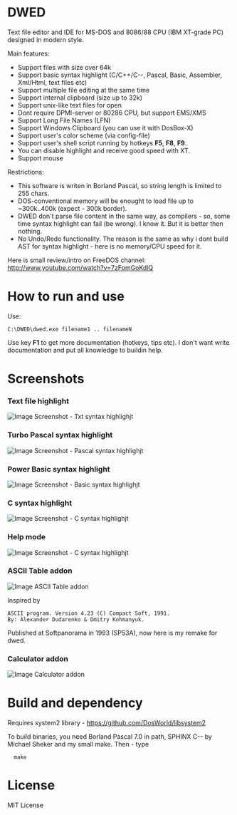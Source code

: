 # DWED

Text file editor and IDE for MS-DOS and 8086/88 CPU (IBM XT-grade PC) designed in modern style.

Main features:

* Support files with size over 64k
* Support basic syntax highlight (C/C++/C--, Pascal, Basic, Assembler, Xml/Html, text files etc)
* Support multiple file editing at the same time
* Support internal clipboard (size up to 32k)
* Support unix-like text files for open
* Dont require DPMI-server or 80286 CPU, but support EMS/XMS
* Support Long File Names (LFN)
* Support Windows Clipboard (you can use it with DosBox-X)
* Support user's color scheme (via config-file)
* Support user's shell script running by hotkeys **F5**, **F8**, **F9**.
* You can disable highlight and receive good speed with XT.
* Support mouse

Restrictions:

* This software is writen in Borland Pascal, so string length is limited to 255 chars.
* DOS-conventional memory will be enought to load file up to ~300k..400k (expect - 300k border).
* DWED don't parse file content in the same way, as compilers - so, some time syntax highlight can fail (be wrong). I know it. But it is better then nothing.
* No Undo/Redo functionality. The reason is the same as why i dont build AST for syntax highlight - here is no memory/CPU speed for it.

Here is small review/intro on FreeDOS channel: http://www.youtube.com/watch?v=7zFomGoKdlQ

# How to run and use
Use:

	C:\DWED\dwed.exe filename1 .. filenameN

Use key **F1** to get more documentation (hotkeys, tips etc). I don't want write documentation and put all knowledge to buildin help.

# Screenshots

### Text file highlight
![Image Screenshot - Txt syntax highlighjt](https://github.com/DosWorld/dwed/raw/main/DWED-TXT.PNG)

### Turbo Pascal syntax highlight
![Image Screenshot - Pascal syntax highlighjt](https://github.com/DosWorld/dwed/raw/main/DWED-PAS.PNG)

### Power Basic syntax highlight
![Image Screenshot - Basic syntax highlighjt](https://github.com/DosWorld/dwed/raw/main/DWED-BAS.PNG)

### C syntax highlight
![Image Screenshot - C syntax highlighjt](https://github.com/DosWorld/dwed/raw/main/DWED-C.PNG)

### Help mode
![Image Screenshot - C syntax highlighjt](https://github.com/DosWorld/dwed/raw/main/DWED-HLP.PNG)

### ASCII Table addon
![Image ASCII Table addon](https://github.com/DosWorld/dwed/raw/main/DWED-ASC.PNG)

Inspired by

	ASCII program. Version 4.23 (C) Compact Soft, 1991.
	By: Alexander Dudarenko & Dmitry Kohmanyuk.

Published at Softpanorama in 1993 (SP53A), now here is my remake for dwed.
### Calculator addon
![Image Calculator addon](https://github.com/DosWorld/dwed/raw/main/DWED-CLC.PNG)

# Build and dependency

Requires system2 library - https://github.com/DosWorld/libsystem2

To build binaries, you need Borland Pascal 7.0 in path, SPHINX C-- by Michael Sheker and my small make. Then - type

      make

# License

MIT License

